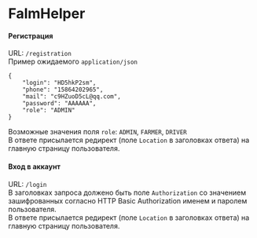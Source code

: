 # FalmHelper
#### Регистрация
URL: `/registration` \
Пример  ожидаемого `application/json`

    {
        "login": "HD5hkP2sm",
        "phone": "15864202965",
        "mail": "c9HZuoD5cL@qq.com",
        "password": "AAAAAA",
        "role": "ADMIN"
    }
Возможные значения поля `role`: `ADMIN`, `FARMER`, `DRIVER` \
В ответе присылается редирект (поле `Location` в заголовках ответа) на главную страницу пользователя.
####  Вход в аккаунт
URL: `/login` \
В заголовках запроса должено быть поле `Authorization` со значением зашифрованных согласно
HTTP Basic Authorization именем и паролем пользователя.\
В ответе присылается редирект (поле `Location` в заголовках ответа) на главную страницу пользователя.


